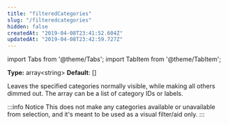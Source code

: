 ```yaml
---
title: "filteredCategories"
slug: "/filteredcategories"
hidden: false
createdAt: "2019-04-08T23:41:52.604Z"
updatedAt: "2019-04-08T23:42:59.727Z"
---
```


import Tabs from '@theme/Tabs';
import TabItem from '@theme/TabItem';

**Type:** array&lt;string&gt;
**Default**: []

Leaves the specified categories normally visible, while making all others dimmed out. The array can be a list of category IDs or labels.

:::info Notice
This does not make any categories available or unavailable from selection, and it's meant to be used as a visual filter/aid only.
:::

